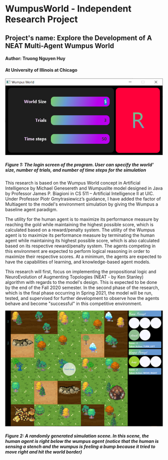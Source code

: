 # WumpusWorld - Independent Research Project
## Project's name: Explore the Development of A NEAT Multi-Agent Wumpus World
#### Author: Truong Nguyen Huy
#### At University of Illinois at Chicago

![Login screen](login.PNG)

##### Figure 1: The login screen of the program. User can specify the world' size, number of trials, and number of time steps for the simulation

This research is based on the Wumpus World concept in Artificial Intelligence by Michael Genesereth and Wumpuslite model designed in Java by Professor James P. Biagioni in CS 511 – Artificial Intelligence II at UIC. Under Professor Piotr Gmytrasiewicz’s guidance, I have added the factor of Multiagent to the model's environment simulation by giving the Wumpus a baseline agent paradigm.

The utility for the human agent is to maximize its performance measure by reaching the gold while maintaining the highest possible score, which is calculated based on a reward/penalty system. The utility of the Wumpus agent is to maximize its performance measure by terminating the human agent while maintaining its highest possible score, which is also calculated based on its respective reward/penalty system. The agents competing in this environment are expected to perform logical reasoning in order to maximize their respective scores. At a minimum, the agents are expected to have the capabilities of learning, and knowledge-based agent models.

This research will first, focus on implementing the propositional logic and NeuroEvolution of Augmenting Topologies (NEAT - by Ken Stanley) algorithm with regards to the model's design. This is expected to be done by the end of the Fall 2020 semester. In the second phase of the research, which is the final phase occurring in Spring 2021, the model will be run, tested, and supervised for further development to observe how the agents behave and become "successful" in this competitive environment.

![Simulation scene](simulation.png)

##### Figure 2: A randomly generated simulation scene. In this scene, the human agent is right below the wumpus agent (notice that the human is sensing a stench and the wumpus is feeling a bump because it tried to move right and hit the world border)
